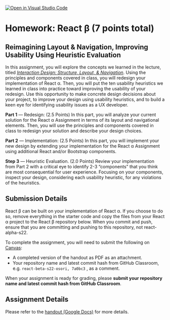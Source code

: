 [![Open in Visual Studio Code](https://classroom.github.com/assets/open-in-vscode-f059dc9a6f8d3a56e377f745f24479a46679e63a5d9fe6f495e02850cd0d8118.svg)](https://classroom.github.com/online_ide?assignment_repo_id=7380377&assignment_repo_type=AssignmentRepo)
# Homework: React β (7 points total)

## Reimagining Layout & Navigation, Improving Usability Using Heuristic Evaluation

In this assignment, you will explore the concepts we learned in the lecture, titled *[Interaction Design: Structure, Layout, & Navigation](https://cs571.github.io/Spring22/lectures/06-Design-Interaction-Design.pdf)*. Using the principles and components covered in class, you will redesign your implementation of React α. Then, you will put the ten usability heuristics we learned in class into practice toward improving the usability of your redesign. Use this opportunity to make concrete design decisions about your project, to improve your design using usability heuristics, and to build a keen eye for identifying usability issues as a UX developer.

**Part 1** — Redesign: (2.5 Points) In this part, you will analyze your current solution for the React α Assignment in terms of its layout and navigational elements. Then, you will use the principles and components covered in class to redesign your solution and describe your design choices. 

**Part 2** — Implementation: (2.5 Points) In this part, you will implement your new design by extending your implementation for the React α Assignment using additional React and/or Bootstrap components.

**Step 3** — Heuristic Evaluation. (2.0 Points) Review your implementation from Part 2 with a critical eye to identify 2-3  “components” that you think are most consequential for user experience. Focusing on your components, inspect your design, considering each usability heuristic, for any violations of the heuristics.

 
## Submission Details

React β can be built on your implementation of React α. If you choose to do so, remove everything in the starter code and copy the files from your React α project to the React β repository below. When you commit and push, ensure that you are committing and pushing to this repository, not react-alpha-s22.

To complete the assignment, you will need to submit the following on [Canvas](https://canvas.wisc.edu/courses/295709/assignments/1516940):

- A completed version of the handout as PDF as an attachment.
- Your repository name and latest commit hash from GitHub Classroom, e.g. `react-beta-s22-osori, 7a0bc3` , as a comment.


When your assignment is ready for grading, please **submit your repository name and latest commit hash from GitHub Classroom**.

## Assignment Details

Please refer to the [handout (Google Docs)](https://docs.google.com/document/d/1BmyItBlB9pXkmW5pmxDiB5vz146SiJSO3BBFzJMOHlg/edit?usp=sharing)
 for more details.
